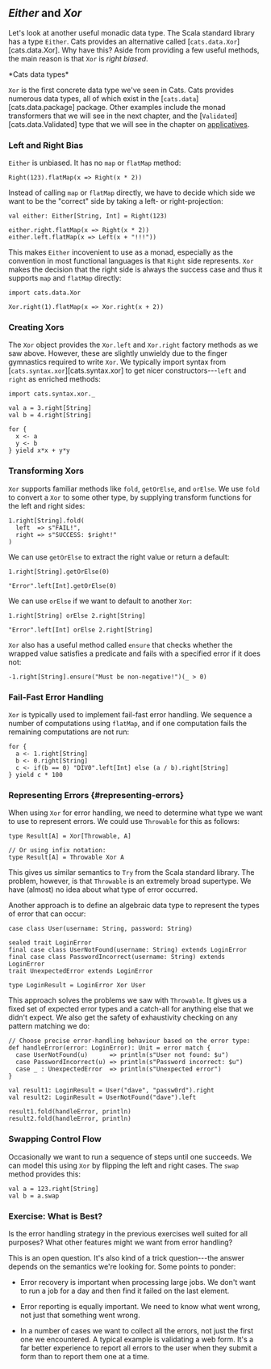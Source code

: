 ## *Either* and *Xor*

Let's look at another useful monadic data type.
The Scala standard library has a type `Either`.
Cats provides an alternative called [`cats.data.Xor`][cats.data.Xor].
Why have this? Aside from providing a few useful methods,
the main reason is that `Xor` is *right biased*.

<div class="callout callout-info">
*Cats data types*

`Xor` is the first concrete data type we've seen in Cats.
Cats provides numerous data types,
all of which exist in the [`cats.data`][cats.data.package] package.
Other examples include the monad transformers that we will see in the next chapter,
and the [`Validated`][cats.data.Validated] type
that we will see in the chapter on [applicatives](#applicatives).
</div>

### Left and Right Bias

`Either` is unbiased. It has no `map` or `flatMap` method:

```tut:book:fail
Right(123).flatMap(x => Right(x * 2))
```

Instead of calling `map` or `flatMap` directly,
we have to decide which side we want to be the "correct" side
by taking a left- or right-projection:

```tut:book
val either: Either[String, Int] = Right(123)

either.right.flatMap(x => Right(x * 2))
either.left.flatMap(x => Left(x + "!!!"))
```

This makes `Either` incovenient to use as a monad,
especially as the convention in most functional languages is that `Right` side represents.
`Xor` makes the decision that the right side
is always the success case and thus it supports `map` and `flatMap` directly:

```tut:book:silent
import cats.data.Xor
```

```tut:book
Xor.right(1).flatMap(x => Xor.right(x + 2))
```

### Creating Xors

The `Xor` object provides the `Xor.left` and `Xor.right` factory methods as we saw above.
However, these are slightly unwieldy
due to the finger gymnastics required to write `Xor`.
We typically import syntax from [`cats.syntax.xor`][cats.syntax.xor]
to get nicer constructors---`left` and `right` as enriched methods:

```tut:book:silent
import cats.syntax.xor._
```

```tut:book
val a = 3.right[String]
val b = 4.right[String]

for {
  x <- a
  y <- b
} yield x*x + y*y
```

### Transforming Xors

`Xor` supports familiar methods like `fold`, `getOrElse`, and `orElse`.
We use `fold` to convert a `Xor` to some other type,
by supplying transform functions for the left and right sides:

```tut:book
1.right[String].fold(
  left  => s"FAIL!",
  right => s"SUCCESS: $right!"
)
```

We can use `getOrElse` to extract the right value or return a default:

```tut:book
1.right[String].getOrElse(0)

"Error".left[Int].getOrElse(0)
```

We can use `orElse` if we want to default to another `Xor`:

```tut:book
1.right[String] orElse 2.right[String]

"Error".left[Int] orElse 2.right[String]
```

`Xor` also has a useful method called `ensure`
that checks whether the wrapped value satisfies a predicate
and fails with a specified error if it does not:

```tut:book
-1.right[String].ensure("Must be non-negative!")(_ > 0)
```

### Fail-Fast Error Handling

`Xor` is typically used to implement fail-fast error handling.
We sequence a number of computations using `flatMap`,
and if one computation fails the remaining computations are not run:

```tut:book
for {
  a <- 1.right[String]
  b <- 0.right[String]
  c <- if(b == 0) "DIV0".left[Int] else (a / b).right[String]
} yield c * 100
```

### Representing Errors {#representing-errors}

When using `Xor` for error handling,
we need to determine what type we want to use to represent errors.
We could use `Throwable` for this as follows:

```tut:book:silent
type Result[A] = Xor[Throwable, A]

// Or using infix notation:
type Result[A] = Throwable Xor A
```

This gives us similar semantics to `Try` from the Scala standard library.
The problem, however, is that `Throwable` is an extremely broad supertype.
We have (almost) no idea about what type of error occurred.

Another approach is to define an algebraic data type
to represent the types of error that can occur:

```tut:book:silent
case class User(username: String, password: String)

sealed trait LoginError
final case class UserNotFound(username: String) extends LoginError
final case class PasswordIncorrect(username: String) extends LoginError
trait UnexpectedError extends LoginError

type LoginResult = LoginError Xor User
```

This approach solves the problems we saw with `Throwable`.
It gives us a fixed set of expected error types
and a catch-all for anything else that we didn't expect.
We also get the safety of exhaustivity checking on any pattern matching we do:

```tut:book:silent
// Choose precise error-handling behaviour based on the error type:
def handleError(error: LoginError): Unit = error match {
  case UserNotFound(u)      => println(s"User not found: $u")
  case PasswordIncorrect(u) => println(s"Password incorrect: $u")
  case _ : UnexpectedError  => println(s"Unexpected error")
}
```

```tut:book
val result1: LoginResult = User("dave", "passw0rd").right
val result2: LoginResult = UserNotFound("dave").left

result1.fold(handleError, println)
result2.fold(handleError, println)
```

### Swapping Control Flow

Occasionally we want to run a sequence of steps until one succeeds.
We can model this using `Xor` by flipping the left and right cases.
The `swap` method provides this:

```tut:book
val a = 123.right[String]
val b = a.swap
```

### Exercise: What is Best?

Is the error handling strategy in the previous exercises
well suited for all purposes?
What other features might we want from error handling?

<div class="solution">
This is an open question.
It's also kind of a trick question---the
answer depends on the semantics we're looking for.
Some points to ponder:

- Error recovery is important when processing large jobs.
We don't want to run a job for a day
and then find it failed on the last element.

- Error reporting is equally important.
We need to know what went wrong,
not just that something went wrong.

- In a number of cases we want to collect all the errors,
not just the first one we encountered.
A typical example is validating a web form.
It's a far better experience to
report all errors to the user when they submit a form
than to report them one at a time.
</div>
